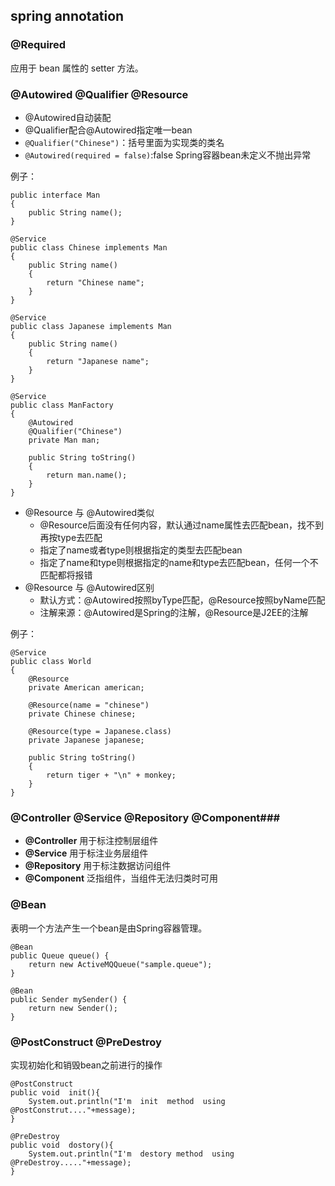 ## spring annotation ##

### @Required ###

应用于 bean 属性的 setter 方法。


### @Autowired @Qualifier @Resource ###

- @Autowired自动装配
- @Qualifier配合@Autowired指定唯一bean
- `@Qualifier("Chinese")`：括号里面为实现类的类名
- `@Autowired(required = false)`:false Spring容器bean未定义不抛出异常

例子：
	
	public interface Man
	{
    	public String name();
	}
	
	@Service
	public class Chinese implements Man
	{
	    public String name()
	    {
	        return "Chinese name";
	    }
	}

	@Service
	public class Japanese implements Man
	{
	    public String name()
	    {
	        return "Japanese name";
	    }
	}
	
	@Service
	public class ManFactory
	{
	    @Autowired
    	@Qualifier("Chinese")
	    private Man man;
	    
	    public String toString()
	    {
	        return man.name();
	    }
	}
	
- @Resource 与 @Autowired类似
	- @Resource后面没有任何内容，默认通过name属性去匹配bean，找不到再按type去匹配
	- 指定了name或者type则根据指定的类型去匹配bean
	- 指定了name和type则根据指定的name和type去匹配bean，任何一个不匹配都将报错
- @Resource 与 @Autowired区别
	- 默认方式：@Autowired按照byType匹配，@Resource按照byName匹配
	- 注解来源：@Autowired是Spring的注解，@Resource是J2EE的注解


例子：

	@Service
	public class World
	{
		@Resource
	    private American american;

	    @Resource(name = "chinese")
	    private Chinese chinese;
	    
	    @Resource(type = Japanese.class)
	    private Japanese japanese;
	    
	    public String toString()
	    {
	        return tiger + "\n" + monkey;
	    }
	}


### @Controller @Service @Repository @Component###

- **@Controller** 用于标注控制层组件
- **@Service** 用于标注业务层组件
- **@Repository** 用于标注数据访问组件
- **@Component** 泛指组件，当组件无法归类时可用


### @Bean ###

表明一个方法产生一个bean是由Spring容器管理。

	@Bean
    public Queue queue() {
        return new ActiveMQQueue("sample.queue");
    }

    @Bean
    public Sender mySender() {
        return new Sender();
    }

### @PostConstruct  @PreDestroy ###

实现初始化和销毁bean之前进行的操作

	@PostConstruct  
    public void  init(){  
        System.out.println("I'm  init  method  using  @PostConstrut...."+message);  
    }  
      
    @PreDestroy  
    public void  dostory(){  
        System.out.println("I'm  destory method  using  @PreDestroy....."+message);  
    } 

